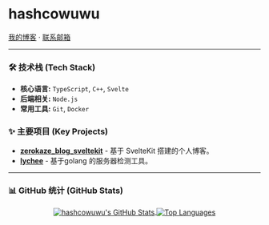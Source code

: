 # hashcowuwu

[我的博客](https://hashcowuwu.github.io/zerokaze_blog_sveltekit/) · [联系邮箱](mailto:erfu81856@gmail.com)

---

### 🛠️ 技术栈 (Tech Stack)

- **核心语言:** `TypeScript`, `C++`, `Svelte`
- **后端相关:** `Node.js`
- **常用工具:** `Git`, `Docker`

### ✨ 主要项目 (Key Projects)

- **[zerokaze_blog_sveltekit](https://github.com/hashcowuwu/zerokaze_blog_sveltekit)** - 基于 SvelteKit 搭建的个人博客。
- **[lychee](https://github.com/hashcowuwu/lychee)** - 基于golang 的服务器检测工具。

---

### 📊 GitHub 统计 (GitHub Stats)
<p align="center">
  <a href="https://github.com/anuraghazra/github-readme-stats">
    <img align="center" src="https://github-readme-stats.vercel.app/api?username=hashcowuwu&show_icons=true&theme=github_dark&rank_icon=github" alt="hashcowuwu's GitHub Stats" />
  </a>
  <a href="https://github.com/anuraghazra/github-readme-stats">
    <img align="center" src="https://github-readme-stats.vercel.app/api/top-langs/?username=hashcowuwu&layout=compact&theme=github_dark" alt="Top Languages" />
  </a>
</p>